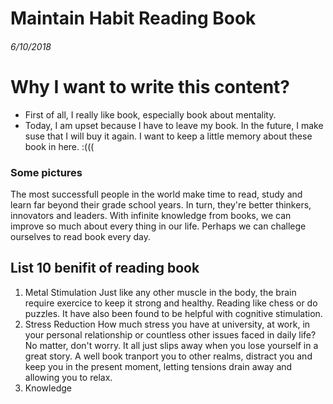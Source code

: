 # Maintain Habit Reading Book
###### 6/10/2018
# Why I want to write this content? 
+ First of all, I really like book, especially book about mentality.
+ Today, I am upset because I have to leave my  book. In the future, I make suse that I will buy it again. I want to keep a little memory about these book in here. :(((
### Some pictures 
The most successfull people in the world make time to read, study and learn  far beyond their grade school years. In turn, they're better thinkers, innovators and leaders.
With infinite knowledge from books, we can improve so much about every thing in our life. Perhaps we can challege ourselves to read book every day.
## List 10 benifit of reading book
1. Metal Stimulation
Just like any other muscle in the body, the brain require exercice to keep it strong and healthy. Reading like chess or do puzzles. It have also been found to be helpful with cognitive stimulation.
2. Stress Reduction
How much stress you have at university, at work, in your personal relationship or countless other issues faced in daily life? 
No matter, don't worry. It all just slips away when you lose yourself in a great story.  A well book tranport you to other realms, distract you and keep you in the present moment, letting tensions drain away and  allowing you to relax. 
3. Knowledge 

